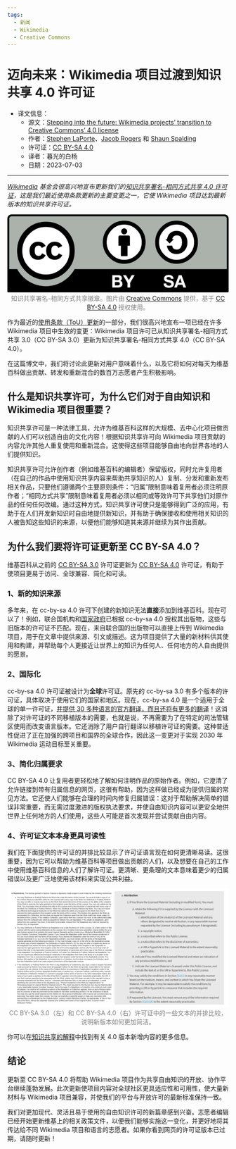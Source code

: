 ```yaml
---
tags:
  - 新闻
  - Wikimedia
  - Creative Commons
---
```


# 迈向未来：Wikimedia 项目过渡到知识共享 4.0 许可证

- 译文信息：
    - 源文：[Stepping into the future: Wikimedia projects’ transition to Creative Commons’ 4.0 license](https://diff.wikimedia.org/2023/06/29/stepping-into-the-future-wikimedia-projects-transition-to-creative-commons-4-0-license/#translate-post)
    - 作者：[Stephen LaPorte](https://diff.wikimedia.org/author/slaporte/)、[Jacob Rogers](https://diff.wikimedia.org/author/jacob-rogers/) 和 [Shaun Spalding](https://diff.wikimedia.org/author/shaun-spalding/)
    - 许可证：[CC BY-SA 4.0]
    - 译者：暮光的白杨
    - 日期：2023-07-03

<style>
    red { color: red }
    green { color: green }
    blue { color: #0099ff }
    orange { color: orange }
    grey { color: grey }
</style>

----

*[Wikimedia] 基金会很高兴地宣布更新我们的[知识共享署名-相同方式共享 4.0 许可证][CC BY-SA 4.0]，这是我们最近使用条款更新的主要变更之一，它使 Wikimedia 项目达到最新版本的知识共享许可证。*

<center>

![01](./images/2023-06/wikimedia/Creative-Commons-Attribution-ShareAlike-badge.webp)  
<grey>知识共享署名-相同方式共享徽章。图片由 [Creative Commons] 提供，基于 [CC BY-SA 4.0] 授权使用。</grey>

</center>

[Wikimedia]: https://www.wikimedia.org/
[CC BY-SA 4.0]: https://creativecommons.org/licenses/by-sa/4.0/
[CC BY-SA 3.0]: https://creativecommons.org/licenses/by-sa/3.0/
[Creative Commons]: https://creativecommons.org/
[tou]: https://meta.wikimedia.org/wiki/Wikimedia_Foundation_Legal_department/2023_ToU_updates

作为最近的[使用条款（ToU）更新][tou]的一部分，我们很高兴地宣布一项已经在许多 Wikimedia 项目中生效的变更：Wikimedia 项目许可已从知识共享署名-相同方式共享 3.0（CC BY-SA 3.0）更新为知识共享署名-相同方式共享 4.0（CC BY-SA 4.0）。

在这篇博文中，我们将讨论此更新对用户意味着什么，以及它将如何对每天为维基百科做出贡献、转发和重新混合的数百万志愿者产生积极影响。

## 什么是知识共享许可，为什么它们对于自由知识和 Wikimedia 项目很重要？

知识共享许可是一种法律工具，允许为维基百科这样的大规模、去中心化项目做贡献的人们可以创造自由的文化内容！根据知识共享许可向 Wikimedia 项目贡献的内容允许其他人重复使用和重新混合。这使得这些项目能够自由地向世界各地的人们提供知识。

知识共享许可允许创作者（例如维基百科的编辑者）保留版权，同时允许复用者（在自己的作品中使用知识共享内容来帮助共享知识的人）复制、分发和重新发布相关作品，只要他们遵循两个主要原则条件：“归属”限制意味着复用者必须注明原作者；“相同方式共享”限制意味着复用者必须以相同或等效许可下共享他们对原作品的任何任何改编。通过这种方式，知识共享许可使只是能够得到广泛的应用，有助于在人们开发新知识时自由地提供新知识，并有助于确保接收和使用相关知识的人被告知这些知识的来源，以便他们能够知道其来源并继续为其作出贡献。

## 为什么我们要将许可证更新至 CC BY-SA 4.0？

维基百科从之前的 [CC BY-SA 3.0] 许可证更新为 [CC BY-SA 4.0] 许可证，有助于使项目更易于访问、全球兼容、简化和可读。

### 1、新的知识来源

多年来，在 cc-by-sa 4.0 许可下创建的新知识无法**直接**添加到维基百科。现在可以了！例如，联合国机构和[国家政府][gov]已根据 cc-by-sa 4.0 授权其出版物，这些与旧版本的许可证不匹配。现在，来自联合国的出版物可以直接上传到 Wikimedia 项目，用于在文章中提供来源、引文或描述。这为项目提供了大量的新材料供其使用和构建，并帮助每个人更接近让世界上的知识为任何人、任何地方的人自由提供的愿景。

[gov]: https://wiki.creativecommons.org/wiki/Government_use_of_Creative_Commons

### 2、国际化

cc-by-sa 4.0 许可证被设计为**全球**许可证。原先的 cc-by-sa 3.0 有多个版本的许可证，具体取决于使用它们的国家和地区。现在，cc-by-sa 4.0 是一个适用于全球的单一许可证，[并提供 30 多种语言的官方翻译，而且还将有更多的翻译][more]！这消除了对许可证的不同移植版本的需要，也就是说，不再需要为了在特定的司法管辖区使用而改变语言版本。它还消除了用户自行翻译以移植许可证的需要。这种普适性促进了正在加强的跨项目和国界的全球合作，因此这一变更对于实现 2030 年 Wikimedia 运动目标至关重要。

[more]: https://wiki.creativecommons.org/wiki/Legal_Tools_Translation

### 3、简化归属要求

CC BY-SA 4.0 让复用者更轻松地了解如何注明作品的原始作者。例如，它澄清了允许链接到带有归属信息的网页，这很有帮助，因为这样做已经成为提供归属的常见方法。它还使人们能够在合理的时间内修复归属错误：这对于帮助解决简单的错误非常重要，而无需过度激进的版权执法要求，并使自由知识内容可以更安全地供世界上任何地方的人们使用，这些人可能是首次发现并尝试贡献自由内容。

### 4、许可证文本本身更具可读性

我们在下面提供的许可证的并排比较显示了许可证语言现在如何更清晰易读。这很重要，因为它可以帮助为维基百科等项目做出贡献的人们，以及想要在自己的工作中使用维基百科信息的人们了解许可证。更清晰、更条理的文本意味着更少的归属错误以及更广泛地使用该材料来实现公共利益。

<center>

![02](./images/2023-06/wikimedia/Screen-Shot-2023-06-28-at-1.06.51-PM.webp)  
<grey>CC BY-SA 3.0（左）和 CC BY-SA 4.0（右）许可证中的一些文本的并排比较，说明新版本如何更加简洁。</grey>

</center>

你可以在[知识共享的解释][explain]中找到有关 4.0 版本新增内容的更多信息。

[explain]: https://creativecommons.org/version4/

## 结论

更新至 CC BY-SA 4.0 将帮助 Wikimedia 项目作为共享自由知识的开放、协作平台继续蓬勃发展。此次更新使项目内容对全球社区更具适应性和可用性，使大量新材料与 Wikimedia 项目兼容，并使我们的平台与开放许可的最新标准保持一致。

我们对更加现代、灵活且易于使用的自由知识许可的新篇章感到兴奋。志愿者编辑已经开始更新维基上的相关政策文件，以便我们能够实施这一变化，并更好地将其传达给不同 Wikimedia 项目和语言的志愿者。如果你看到网页的许可证版本已过期，请随时更新！